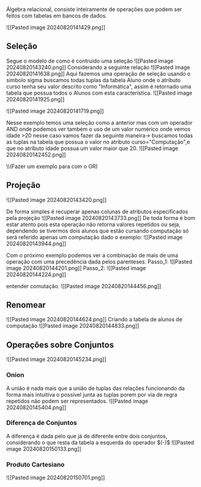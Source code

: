 Álgebra relacional, consiste inteiramente de operações que podem ser feitos com tabelas em bancos de dados.

![[Pasted image 20240820141429.png]]
<h2>Seleção</h2>
Segue o modelo de como é contruído uma seleção
![[Pasted image 20240820143240.png]]
Considerando a seguinte  relação 
![[Pasted image 20240820141638.png]]
Aqui fazemos uma operação de seleção  usando o simbolo sigma buscamos todas tuplas da tabela Aluno onde o atributo curso tenha seu valor descrito como "Informática", assim é retornado uma tabela que possua todos o Alunos com esta característica.
![[Pasted image 20240820141925.png]]

![[Pasted image 20240820141719.png]]

Nesse exemplo temos uma seleção como a anterior mas com um operador AND onde podemos ver também o uso de um valor numérico onde vemos idade >20 nesse caso vamos fazer da seguinte maneira->
buscamos todas as tuplas na tabela que possua o valor no atributo curso="Computação",e que no atributo idade possua um valor maior que 20.
![[Pasted image 20240820142452.png]]

\\\\(Fazer um exemplo para com o OR)
<h2>Projeção</h2>
![[Pasted image 20240820143420.png]]

De forma simples é recuperar apenas colunas de atributos especificados pela projeção
![[Pasted image 20240820143733.png]]
De toda forma é bom estar atento pois esta operação não retorna valores repetidos ou seja, dependendo se tivermos dois alunos que estão cursando computação só será referido apenas um computação dado o exemplo:
![[Pasted image 20240820143944.png]]

Com o próximo exemplo podemos ver a combinação de mais de uma operação com uma precedência dada pelos parenteses.
Passo_1:
![[Pasted image 20240820144201.png]]
Passo_2:
![[Pasted image 20240820144224.png]]

entender comutação.
![[Pasted image 20240820144456.png]]
<h2>Renomear</h2>
![[Pasted image 20240820144624.png]]
Criando a tabela de alunos de computação
![[Pasted image 20240820144833.png]]
<h2>Operações sobre Conjuntos</h2>
![[Pasted image 20240820145234.png]]
<h3>Onion</h3>
A união é nada mais que a união de tuplas das relações funcionando da forma mais intuitiva o possível junta as tuplas porem por via de regra repetidos não podem ser representados.
![[Pasted image 20240820145404.png]]

<h3>Diferença de Conjuntos</h3>
A diferença é dada pelo que já de diferente entre dois conjuntos, considerando o que resta da tabela a esquerda do operador $(-)$
![[Pasted image 20240820150133.png]]

<h3>Produto Cartesiano</h3>

![[Pasted image 20240820150701.png]]
